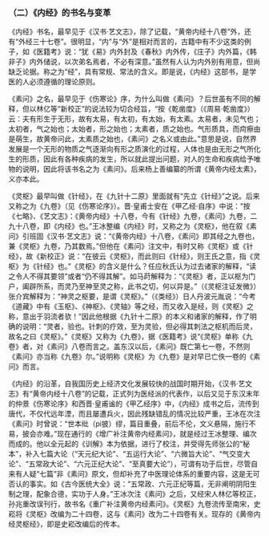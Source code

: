 ### （二）《内经》的书名与变革

《内经》书名，最早见于《汉书·艺文志》，除了记载，“黄帝内经十八卷”外，还有“外经三十七卷”。很明显，“内”与“外”是相对而言的，古籍中有不少这类的例子，如《医籍考》说：“犹《易》内外封及《春秋》内外传，《庄子》内外篇，《韩非子》内外储说，以次弟名焉者，不必有深意。”虽然有人认为内外别有用意，但尚缺乏论据。称之为“经”，具有常规、常法的含义。即是说，《内经》这部书，是学医的人必须遵循的理论原则。

《素问》之名，最早见于《伤寒论》序，为什么叫做《素问》？后世虽有不同的解释，但以林亿等“新校正”的说法较为切合经旨，“按《乾凿度》（《周易·乾凿度》）云：夫有形生于无形，故有太易，有太初，有太始，有太素。太易者，未见气也；太初者，气之始也；太始者，形之始也；太素者，质之始也。气形质具，而疴瘵由是萌生，故黄帝问此，太素质之始也，《素问》之名义或由此。”意思是说，自然界发展是一个无形的物质之气逐渐向有形之质演化的过程，人体也是由无形之气所化生的形质，因此有各种疾病的发生，所以就此提出问题，对人的生命和疾病给予唯物的说明，因此将该书名之为《素问》。后来杨上善编纂的所谓《黄帝内经太素》，义亦本此。

《灵枢》最早叫做《针经》，在《九针十二原》里面就有“先立《针经》”之说。后来又称之为《九卷》（见《伤寒论序》）。晋·皇甫士安在《甲乙经·自序》中说：“按《七略》、《艺文志》：《黄帝内经》十八卷，今有《针经》九卷，《素问》九卷，二九十八卷，即《内经》也。”王冰整编《内经》时，又称之为《灵枢》，他在叙《素问》引班固《汉书·艺文志》说：“《黄帝内经》十八卷，《素问》即其经之九卷也，兼《灵枢》九卷，乃其数焉。”但他在《素问》注文中，有时又称《灵枢》或《针经》，故《新校正》说：“在彼云《灵枢》，而此则曰《针经》，则王氏之意，指《灵枢》为《针经》也。”《灵枢》的含义是什么？任应秋氏认为过去诸家的解释，“读之令人不得其要领”或者“仍不得其解”。如马莳解释为：“《灵枢》者，正以枢为门户，阖辟所系，而灵乃至神至灵之称，此书之切，何以异是。”（《灵枢注证发微》）张介宾解释为：“神灵之枢要，是谓《灵枢》。”（《类经》）日人丹波元胤说：“今考《道藏》中有《玉枢》、《神枢》、《灵轴》等之经，而又收入是经，则《灵枢》之称，意出于羽流者欤！”因此他根据《九针十二原》的本义和诸家的解释，作了明确的说明：“灵者，验也。针刺的疗效，至为灵验，但必得其刺法之枢机而后灵，故名之曰《灵枢》。”《灵枢》又称为《九卷》，据《医籍考》说“《灵枢》单称《九卷》者，对《素问》八卷而言之。盖东汉以后，《素问》既亡第七一卷，不然则《素问》亦当称《九卷》尔。”说明称《灵枢》为《九卷》是对早已亡佚一卷的《素问》而言。

《内经》的沿革，自我国历史上经济文化发展较快的战国时期开始，《汉书·艺文志》有“黄帝内经十八卷”的记载，正式列为医经派的代表作，以后又见于东汉末年的仲景《伤寒论序》和西晋·皇甫谧的《甲乙经序》中，《内经》成书之后，流传到唐代，不仅代远年湮，而且屡遭兵火，因此残缺错乱的情况比较严重，王冰在次注《素问》时曾说：“世本纰（pi披）缪，篇目重叠，前后不伦，文义悬隔，施行不易，披会亦难。”现在通行的《增广补注黄帝内经素问》，就是经过王冰整理、编次而成的。他以全元起的《训解》本为依据，进行了校注，并受得先师张公的“秘本”，补入七篇大论（“天元纪大论”、“五运行大论”、“六微旨大论”、“气交变大论”、“五常政大论”、“六元正纪大论”、“至真要大论”），可谓有功于后世，尽管自来有人疑“七篇”非《素问》原文，但却补充了中医理论体系的重要内容，这是无可否认的事实。如《古今医统大全》说：“五常政、六元正纪等篇，无非阐明阴阳生制之理，配象合德，实功于人身。”王冰次注《素问》之后，又经宋人林亿等校正，孙兆重改误刊行，故书名《重广补注黄帝内经素问》。《灵枢》九卷流传至南宋，史崧将《灵枢》改编为二十四卷，这与《素问》改为二十四卷有关。现存的《黄帝内经灵枢经》，即是史崧改编后的传本。

